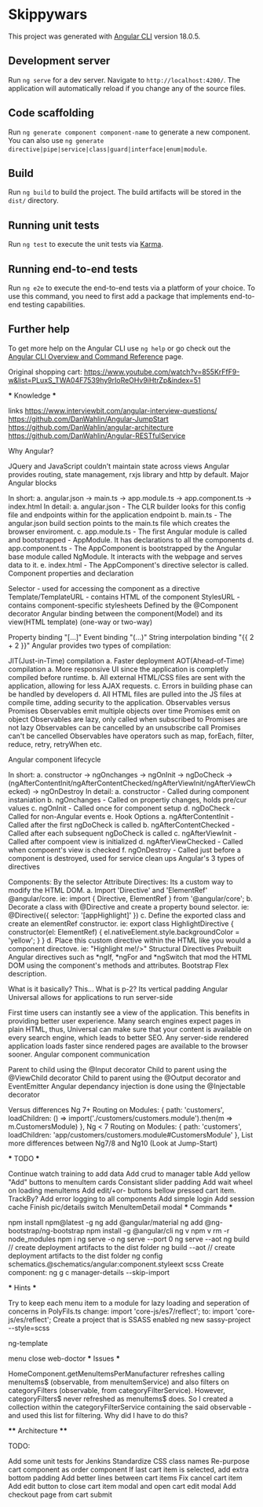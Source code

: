 # Skippywars

This project was generated with [Angular CLI](https://github.com/angular/angular-cli) version 18.0.5.

## Development server

Run `ng serve` for a dev server. Navigate to `http://localhost:4200/`. The application will automatically reload if you change any of the source files.

## Code scaffolding

Run `ng generate component component-name` to generate a new component. You can also use `ng generate directive|pipe|service|class|guard|interface|enum|module`.

## Build

Run `ng build` to build the project. The build artifacts will be stored in the `dist/` directory.

## Running unit tests

Run `ng test` to execute the unit tests via [Karma](https://karma-runner.github.io).

## Running end-to-end tests

Run `ng e2e` to execute the end-to-end tests via a platform of your choice. To use this command, you need to first add a package that implements end-to-end testing capabilities.

## Further help

To get more help on the Angular CLI use `ng help` or go check out the [Angular CLI Overview and Command Reference](https://angular.dev/tools/cli) page.

Original shopping cart:
https://www.youtube.com/watch?v=855KrFfF9-w&list=PLuxS_TWA04F7539hy9rIoReOHv9iHtrZp&index=51

**\*** Knowledge **\***

links https://www.interviewbit.com/angular-interview-questions/ https://github.com/DanWahlin/Angular-JumpStart https://github.com/DanWahlin/angular-architecture https://github.com/DanWahlin/Angular-RESTfulService

Why Angular?

JQuery and JavaScript couldn't maintain state across views
Angular provides routing, state management, rxjs library and http by default.
Major Angular blocks

In short: a. angular.json -> main.ts -> app.module.ts -> app.component.ts -> index.html
In detail: a. angular.json - The CLR builder looks for this config file and endpoints within for the application endpoint b. main.ts - The angular.json build section points to the main.ts file which creates the browser enviroment.
c. app.module.ts - The first Angular module is called and bootstrapped - AppModule. It has declarations to all the components
d. app.component.ts - The AppComponent is bootstrapped by the Angular base module called NgModule. It interacts with the webpage and serves data to it. e. index.html - The AppComponent's directive selector is called.
Component properties and declaration

Selector - used for accessing the component as a directive
Template/TemplateURL - contains HTML of the component
StylesURL - contains component-specific stylesheets
Defined by the @Component decorator
Angular binding between the component(Model) and its view(HTML template) (one-way or two-way)

Property binding "[...]"
Event binding "(...)"
String interpolation binding "{{ 2 + 2 }}"
Angular provides two types of compilation:

JIT(Just-in-Time) compilation a. Faster deployment
AOT(Ahead-of-Time) compilation a. More responsive UI since the application is completly compiled before runtime. b. All external HTML/CSS files are sent with the application, allowing for less AJAX requests. c. Errors in building phase can be handled by developers d. All HTML files are pulled into the JS files at compile time, adding security to the application.
Observables versus Promises Observables emit multiple objects over time Promises emit on object Observables are lazy, only called when subscribed to Promises are not lazy Observables can be cancelled by an unsubscribe call Promises can't be cancelled Observables have operators such as map, forEach, filter, reduce, retry, retryWhen etc.

Angular component lifecycle

In short: a. constructor -> ngOnchanges -> ngOnInit -> ngDoCheck -> (ngAfterContentInit/ngAfterContentChecked/ngAfterViewInit/ngAfterViewChecked) -> ngOnDestroy
In detail: a. constructor - Called during component instaniation b. ngOnchanges - Called on propertiy changes, holds pre/cur values c. ngOnInit - Called once for component setup d. ngDoCheck - Called for non-Angular events e. Hook Options a. ngAfterContentInit - Called after the first ngDoCheck is called b. ngAfterContentChecked - Called after each subsequent ngDoCheck is called c. ngAfterViewInit - Called after compoent view is initialized d. ngAfterViewChecked - Called when compoent's view is checked f. ngOnDestroy - Called just before a component is destroyed, used for service clean ups
Angular's 3 types of directives

Components: By the selector
Attribute Directives: Its a custom way to modify the HTML DOM.
a. Import 'Directive' and 'ElementRef' @angular/core. ie: import { Directive, ElementRef } from '@angular/core'; b. Decorate a class with @Directive and create a property bound selector. ie: @Directive({ selector: '[appHighlight]' }) c. Define the exported class and create an elementRef constructor. ie: export class HighlightDirective { constructor(el: ElementRef) { el.nativeElement.style.backgroundColor = 'yellow'; } } d. Place this custom directive within the HTML like you would a component directove. ie: "Highlight me!/>"
Structural Directives Prebuilt Angular directives such as *ngIf, *ngFor and \*ngSwitch that mod the HTML DOM using the component's methods and attributes.
Bootstrap Flex description.

What is it basically? This...
What is p-2? Its vertical padding
Angular Universal allows for applications to run server-side

First time users can instantly see a view of the application. This benefits in providing better user experience.
Many search engines expect pages in plain HTML, thus, Universal can make sure that your content is available on every search engine, which leads to better SEO.
Any server-side rendered application loads faster since rendered pages are available to the browser sooner.
Angular component communication

Parent to child using the @Input decorator
Child to parent using the @ViewChild decorator
Child to parent using the @Output decorator and EventEmitter
Angular dependancy injection is done using the @Injectable decorator

Versus differences Ng 7+ Routing on Modules: { path: 'customers', loadChildren: () => import('./customers/customers.module').then(m => m.CustomersModule) }, Ng < 7 Routing on Modules: { path: 'customers', loadChildren: 'app/customers/customers.module#CustomersModule' }, List more differences between Ng7/8 and Ng10 (Look at Jump-Start)

**\*** TODO **\***

Continue watch training to add data
Add crud to manager table
Add yellow "Add" buttons to menuItem cards
Consistant slider padding
Add wait wheel on loading menuItems
Add edit/+or- buttons bellow pressed cart item.
TrackBy?
Add error logging to all components
Add simple login
Add session cache
Finish pic/details switch MenuItemDetail modal
**\*** Commands **\***

npm install npm@latest -g ng add @angular/material ng add @ng-bootstrap/ng-bootstrap npm install -g @angular/cli ng v npm v rm -r node_modules npm i ng serve -o ng serve --port 0 ng serve --aot ng build // create deployment artifacts to the dist folder ng build --aot // create deployment artifacts to the dist folder ng config schematics.@schematics/angular:component.styleext scss Create component: ng g c manager-details --skip-import

**\*** Hints **\***

Try to keep each menu item to a module for lazy loading and seperation of concerns in PolyFils.ts change: import 'core-js/es7/reflect'; to: import 'core-js/es/reflect'; Create a project that is SSASS enabled ng new sassy-project --style=scss

ng-template

menu close web-doctor
**\*** Issues **\***

HomeComponent.getMenuItemsPerManufacturer refreshes calling menuItems$ (observable, from menuItemService) and also filters on categoryFilters (observable, from categoryFilterService). However, categoryFilters$ never refreshed as menuItems$ does. So I created a collection within the categoryFilterService containing the said observable - and used this list for filtering. Why did I have to do this?

**\*\*** Architecture **\*\***

TODO:

Add some unit tests for Jenkins
Standardize CSS class names
Re-purpose cart component as order component
If last cart item is selected, add extra bottom padding
Add better lines between cart items
Fix cancel cart item
Add edit button to close cart item modal and open cart edit modal
Add checkout page from cart submit
